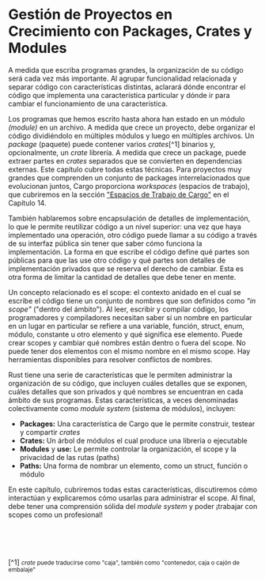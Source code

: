 # Gestión de Proyectos en Crecimiento con Packages, Crates y Modules

A medida que escriba programas grandes, la organización de su código será cada vez más importante. Al agrupar funcionalidad relacionada y separar código con características distintas, aclarará dónde encontrar el código que implementa una característica particular y dónde ir para cambiar el funcionamiento de una característica.

Los programas que hemos escrito hasta ahora han estado en un módulo *(module)* en un archivo. A medida que crece un proyecto, debe organizar el código dividiéndolo en múltiples módulos y luego en múltiples archivos. Un *package* (paquete) puede contener varios *crates*[^1] binarios y, opcionalmente, un *crate* librería. A medida que crece un package, puede extraer partes en *crates* separados que se convierten en dependencias externas. Este capítulo cubre todas estas técnicas. Para proyectos muy grandes que comprenden un conjunto de packages interrelacionados que evolucionan juntos, Cargo proporciona *workspaces* (espacios de trabajo), que cubriremos en la sección ["Espacios de Trabajo de Cargo"](ch14-03-cargo-workspaces.html) en el Capítulo 14.

También hablaremos sobre encapsulación de detalles de implementación, lo que le permite reutilizar código a un nivel superior: una vez que haya implementado una operación, otro código puede llamar a su código a través de su interfaz pública sin tener que saber cómo funciona la implementación. La forma en que escribe el código define qué partes son públicas para que las use otro código y qué partes son detalles de implementación privados que se reserva el derecho de cambiar. Esta es otra forma de limitar la cantidad de detalles que debe tener en mente.

Un concepto relacionado es el scope: el contexto anidado en el cual se escribe el código tiene un conjunto de nombres que son definidos como *"in scope"* ("dentro del ámbito"). Al leer, escribir y compilar código, los programadores y compiladores necesitan saber si un nombre en particular en un lugar en particular se refiere a una variable, función, struct, enum, módulo, constante u otro elemento y qué significa ese elemento. Puede crear scopes y cambiar qué nombres están dentro o fuera del scope. No puede tener dos elementos con el mismo nombre en el mismo scope. Hay herramientas disponibles para resolver conflictos de nombres.

Rust tiene una serie de características que le permiten administrar la organización de su código, que incluyen cuáles detalles que se exponen, cuáles detalles que son privados y qué nombres se encuentran en cada ámbito de sus programas. Estas características, a veces denominadas colectivamente como *module system* (sistema de módulos), incluyen:

* **Packages:** Una característica de Cargo que le permite construir, testear y compartir *crates*
* **Crates:**  Un árbol de módulos el cual produce una librería o ejecutable
* **Modules** y **use:** Le permite controlar la organización, el scope y la privacidad de las rutas (paths)
* **Paths:** Una forma de nombrar un elemento, como un struct, función o módulo

En este capítulo, cubriremos todas estas características, discutiremos cómo interactúan y explicaremos cómo usarlas para administrar el scope. Al final, debe tener una comprensión sólida del *module system* y poder ¡trabajar con scopes como un profesional!

</br></br></br>

[^1] <small>*crate* puede traducirse como "caja", también como "contenedor, caja o cajón de embalaje"</small>